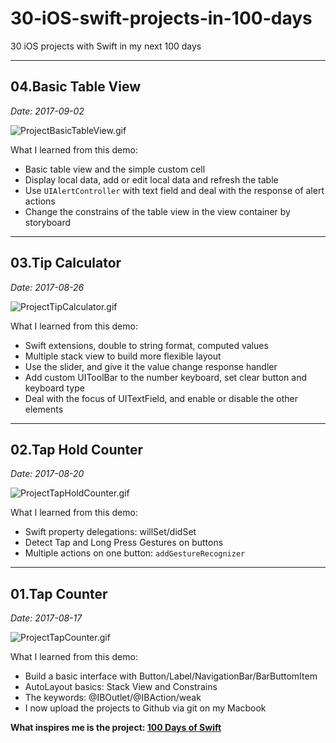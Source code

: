 # 30-iOS-swift-projects-in-100-days
30 iOS projects with Swift in my next 100 days

***
## 04.Basic Table View

*Date: 2017-09-02*

![ProjectBasicTableView.gif](https://github.com/spkingr/30-iOS-swift-projects-in-100-days/raw/master/04.Basic%20Table%20View/ProjectBasicTableView.gif)

What I learned from this demo:

* Basic table view and the simple custom cell
* Display local data, add or edit local data and refresh the table
* Use `UIAlertController` with text field and deal with the response of alert actions
* Change the constrains of the table view in the view container by storyboard

***
## 03.Tip Calculator

*Date: 2017-08-26*

![ProjectTipCalculator.gif](https://github.com/spkingr/30-iOS-swift-projects-in-100-days/raw/master/03.Tip%20Calculator/ProjectTipCalculator.gif)

What I learned from this demo:

* Swift extensions, double to string format, computed values
* Multiple stack view to build more flexible layout
* Use the slider, and give it the value change response handler
* Add custom UIToolBar to the number keyboard, set clear button and keyboard type
* Deal with the focus of UITextField, and enable or disable the other elements

***
## 02.Tap Hold Counter

*Date: 2017-08-20*

![ProjectTapHoldCounter.gif](https://github.com/spkingr/30-iOS-swift-projects-in-100-days/raw/master/02.Tap%20Hold%20Counter/ProjectTapHoldCounter.gif)

What I learned from this demo:

* Swift property delegations: willSet/didSet
* Detect Tap and Long Press Gestures on buttons
* Multiple actions on one button: `addGestureRecognizer`

***
## 01.Tap Counter

*Date: 2017-08-17*

![ProjectTapCounter.gif](https://github.com/spkingr/30-iOS-swift-projects-in-100-days/raw/master/01.Tap%20Counter/ProjectTapCounter.gif)

What I learned from this demo:

* Build a basic interface with Button/Label/NavigationBar/BarButtomItem
* AutoLayout basics: Stack View and Constrains
* The keywords: @IBOutlet/@IBAction/weak
* I now upload the projects to Github via git on my Macbook

**What inspires me is the project: [100 Days of Swift](http://samvlu.com/)**
